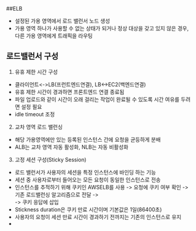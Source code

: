 ##ELB  
- 설정된 가용 영역에서 로드 밸런서 노드 생성  
- 가용 영역 하나가 사용할 수 없는 상태가 되거나 정상 대상을 갖고 있지 않은 경우, 다른 가용 영역에게 트래픽을 라우팅   
 ## 로드밸런서 구성  
 1) 유휴 제한 시간 구성  
 - 클라이언트<->LB(프런트엔드연결), LB<->EC2(백엔드연결)  
 - 유휴 제한 시간이 경과하면 프론트엔드 연결 종료됨  
 - 파일 업로드와 같이 시간이 오래 걸리는 작업이 완료될 수 있도록 시간 여유를 두려면 설정 필요  
 - idle timeout 조정  
 2) 교차 영역 로드 밸런싱
 - 해당 가용영역에만 있는 등록된 인스턴스 간에 요청을 균등하게 분배
 - ALB는 교차 영역 자동 활성화, NLB는 자동 비활성화
 3) 고정 세션 구성(Sticky Session)
 - 로드 밸런서가 사용자의 세션을 특정 인스턴스에 바인딩 하는 기능
 - 세션 중 사용자로부터 들어오는 모든 요청이 동일한 인스턴스로 전송
 - 인스턴스를 추적하기 위해 쿠키인 AWSELB를 사용 -> 요청에 쿠키 여부 확인 -> 기존 로드밸런싱 알고리즘으로 전달 ->  
 -> 쿠키 응답에 삽입  
 - Stickness duration은 쿠키 만료 시간이며 기본값은 1일(86400초)
 - 사용자의 요청이 세션 만료 시간이 경과하기 전까지는 기존의 인스턴스로 유지  
 - 
